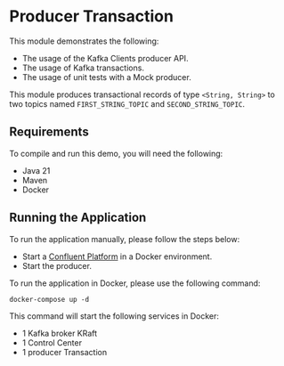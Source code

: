 # Producer Transaction

This module demonstrates the following:

- The usage of the Kafka Clients producer API.
- The usage of Kafka transactions.
- The usage of unit tests with a Mock producer.

This module produces transactional records of type `<String, String>` to two topics named `FIRST_STRING_TOPIC`
and `SECOND_STRING_TOPIC`.

## Requirements

To compile and run this demo, you will need the following:

- Java 21
- Maven
- Docker

## Running the Application

To run the application manually, please follow the steps below:

- Start a [Confluent Platform](https://docs.confluent.io/platform/current/quickstart/ce-docker-quickstart.html#step-1-download-and-start-cp) in a Docker environment.
- Start the producer.

To run the application in Docker, please use the following command:

```console
docker-compose up -d
```

This command will start the following services in Docker:

- 1 Kafka broker KRaft
- 1 Control Center
- 1 producer Transaction
